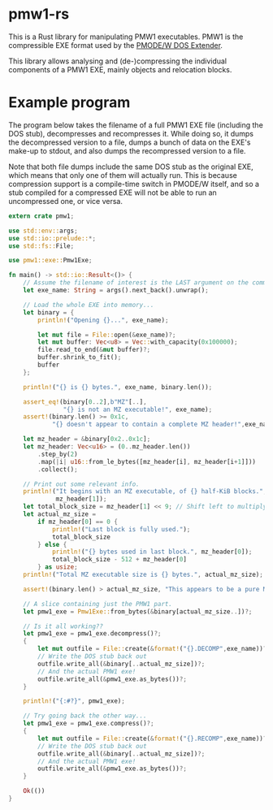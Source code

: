 pmw1-rs
=======

This is a Rust library for manipulating PMW1 executables. PMW1 is the compressible EXE format used by the [PMODE/W DOS Extender](http://www.sid6581.net/pmodew/).

This library allows analysing and (de-)compressing the individual components of a PMW1 EXE, mainly objects and relocation blocks.

# Example program

The program below takes the filename of a full PMW1 EXE file (including the DOS stub), decompresses and recompresses it. While doing so, it dumps the decompressed version to a file, dumps a bunch of data on the EXE's make-up to stdout, and also dumps the recompressed version to a file.

Note that both file dumps include the same DOS stub as the original EXE, which means that only one of them will actually run. This is because compression support is a compile-time switch in PMODE/W itself, and so a stub compiled for a compressed EXE will not be able to run an uncompressed one, or vice versa.

```rust
extern crate pmw1;

use std::env::args;
use std::io::prelude::*;
use std::fs::File;

use pmw1::exe::Pmw1Exe;

fn main() -> std::io::Result<()> {
    // Assume the filename of interest is the LAST argument on the command line.
    let exe_name: String = args().next_back().unwrap();

    // Load the whole EXE into memory...
    let binary = {
        println!("Opening {}...", exe_name);

        let mut file = File::open(&exe_name)?;
        let mut buffer: Vec<u8> = Vec::with_capacity(0x100000);
        file.read_to_end(&mut buffer)?;
        buffer.shrink_to_fit();
        buffer
    };

    println!("{} is {} bytes.", exe_name, binary.len());

    assert_eq!(binary[0..2],b"MZ"[..],
               "{} is not an MZ executable!", exe_name);
    assert!(binary.len() >= 0x1c,
            "{} doesn't appear to contain a complete MZ header!",exe_name);

    let mz_header = &binary[0x2..0x1c];
    let mz_header: Vec<u16> = (0..mz_header.len())
        .step_by(2)
        .map(|i| u16::from_le_bytes([mz_header[i], mz_header[i+1]]))
        .collect();

    // Print out some relevant info.
    println!("It begins with an MZ executable, of {} half-KiB blocks.",
             mz_header[1]);
    let total_block_size = mz_header[1] << 9; // Shift left to multiply by 512
    let actual_mz_size =
        if mz_header[0] == 0 {
            println!("Last block is fully used.");
            total_block_size
        } else {
            println!("{} bytes used in last block.", mz_header[0]);
            total_block_size - 512 + mz_header[0]
        } as usize;
    println!("Total MZ executable size is {} bytes.", actual_mz_size);

    assert!(binary.len() > actual_mz_size, "This appears to be a pure MZ executable!");

    // A slice containing just the PMW1 part.
    let pmw1_exe = Pmw1Exe::from_bytes(&binary[actual_mz_size..])?;

    // Is it all working??
    let pmw1_exe = pmw1_exe.decompress()?;
    {
        let mut outfile = File::create(&format!("{}.DECOMP",exe_name))?;
        // Write the DOS stub back out
        outfile.write_all(&binary[..actual_mz_size])?;
        // And the actual PMW1 exe!
        outfile.write_all(&pmw1_exe.as_bytes())?;
    }

    println!("{:#?}", pmw1_exe);

    // Try going back the other way...
    let pmw1_exe = pmw1_exe.compress()?;
    {
        let mut outfile = File::create(&format!("{}.RECOMP",exe_name))?;
        // Write the DOS stub back out
        outfile.write_all(&binary[..actual_mz_size])?;
        // And the actual PMW1 exe!
        outfile.write_all(&pmw1_exe.as_bytes())?;
    }

    Ok(())
}
```
